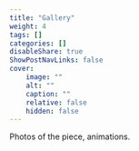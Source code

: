```yaml
---
title: "Gallery"
weight: 4
tags: []
categories: []
disableShare: true
ShowPostNavLinks: false
cover:
    image: ""
    alt: ""
    caption: ""
    relative: false
    hidden: false
---
```


Photos of the piece, animations.

